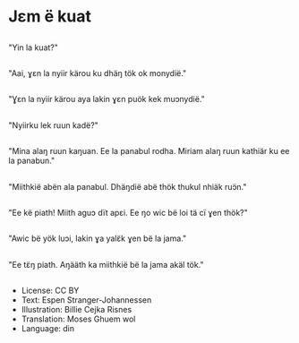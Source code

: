 # Jεm ë kuat

##
"Yin la kuat?"

##
"Aai, ɣεn la nyiir kärou ku dhäŋ tök ok monydië."

##
"Ɣεn la nyiir kärou aya lakin ɣεn puök kek muɔnydië."

##
"Nyiirku lek ruun kadë?"

##
"Mina alaŋ ruun kaŋuan. Ee la panabul rodha. Miriam alaŋ ruun kathiär ku ee la panabun."

##
"Miithkië abën ala panabul. Dhäŋdië abë thök thukul nhiäk ruɔ̈n."

##
"Ee kë piath! Miith aguɔ dït apεi. Ee ŋo wic bë loi tä cï ɣen thök?"

##
"Awic bë yök luɔi, lakin ɣa yalɛ̈k ɣen bë la jama."

##
"Ee tɛ̈ŋ piath. Aŋääth ka miithkië bë la jama akäl tök."

##
* License: CC BY
* Text: Espen Stranger-Johannessen
* Illustration: Billie Cejka Risnes
* Translation: Moses Ghuem wol
* Language: din
